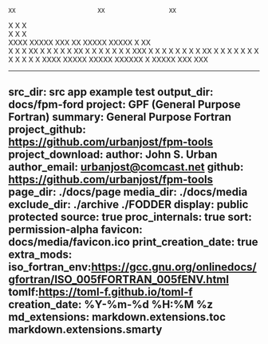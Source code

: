                                                         
                                                        
    XX                       XX                  XX     
   X                          X                   X     
   X                          X                   X     
  XXXX    XXXXX  XXX XX   XXXXX           XXXXX   X XX  
   X     X     X   XX  X X    X          X     X  XX  X 
   X     X     X   X     X    X           XXX     X   X 
   X     X     X   X     X    X              XX   X   X 
   X     X     X   X     X    X          X     X  X   X 
  XXXX    XXXXX  XXXXX    XXXXXX    X     XXXXX  XXX XXX
                                                        
                                                        
---
src_dir: src
         app
         example
         test
output_dir: docs/fpm-ford
project: GPF (General Purpose Fortran)
summary: General Purpose Fortran
project_github: https://github.com/urbanjost/fpm-tools
project_download:
author: John S. Urban
author_email: urbanjost@comcast.net
github: https://github.com/urbanjost/fpm-tools
page_dir: ./docs/page
media_dir: ./docs/media
exclude_dir: ./archive
             ./FODDER
display: public
         protected
source: true
proc_internals: true
sort: permission-alpha
favicon: docs/media/favicon.ico
print_creation_date: true
extra_mods: iso_fortran_env:https://gcc.gnu.org/onlinedocs/gfortran/ISO_005fFORTRAN_005fENV.html
            tomlf:https://toml-f.github.io/toml-f
creation_date: %Y-%m-%d %H:%M %z
md_extensions: markdown.extensions.toc
               markdown.extensions.smarty
---
<!--
author_pic:
twitter:
website:
-->
<!--
Had some comments on end of line of form !>>> that caused it to fail


-->
